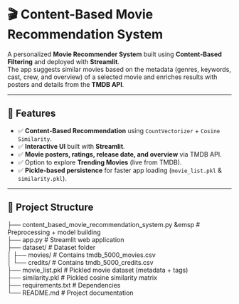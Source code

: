 # 🎬 Content-Based Movie Recommendation System

A personalized **Movie Recommender System** built using **Content-Based Filtering** and deployed with **Streamlit**.  
The app suggests similar movies based on the metadata (genres, keywords, cast, crew, and overview) of a selected movie and enriches results with posters and details from the **TMDB API**.  

---

## 🚀 Features

- ✅ **Content-Based Recommendation** using `CountVectorizer` + `Cosine Similarity`.  
- ✅ **Interactive UI** built with **Streamlit**.  
- ✅ **Movie posters, ratings, release date, and overview** via TMDB API.  
- ✅ Option to explore **Trending Movies** (live from TMDB).  
- ✅ **Pickle-based persistence** for faster app loading (`movie_list.pkl` & `similarity.pkl`).  

---

## 📂 Project Structure
├── content_based_movie_recommendation_system.py &emsp # Preprocessing + model building<br>
├── app.py # Streamlit web application<br>
├── dataset/ # Dataset folder<br>
│ ├── movies/ # Contains tmdb_5000_movies.csv<br>
│ └── credits/ # Contains tmdb_5000_credits.csv<br>
├── movie_list.pkl # Pickled movie dataset (metadata + tags)<br>
├── similarity.pkl # Pickled cosine similarity matrix<br>
├── requirements.txt # Dependencies<br>
└── README.md # Project documentation<br>




